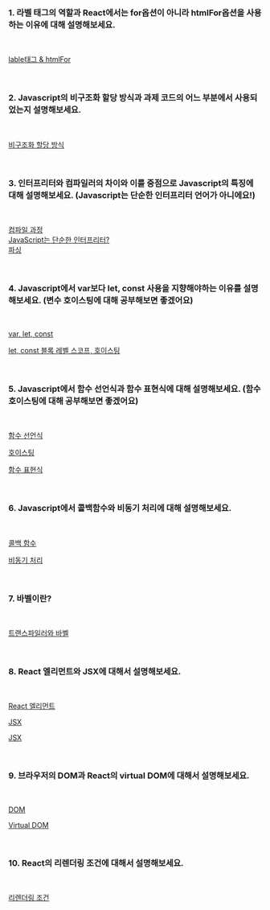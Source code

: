 ### 1. 라벨 태그의 역할과 React에서는 for옵션이 아니라 htmlFor옵션을 사용하는 이유에 대해 설명해보세요. 
</br>

[lable태그 & htmlFor]("https://developer.mozilla.org/en-US/docs/Web/HTML/Element/label")

</br>

### 2. Javascript의 비구조화 할당 방식과 과제 코드의 어느 부분에서 사용되었는지 설명해보세요. 
</br>

[비구조화 할당 방식]("https://developer.mozilla.org/ko/docs/Web/JavaScript/Reference/Operators/Destructuring_assignment")

</br>


### 3. 인터프리터와 컴파일러의 차이와 이를 중점으로 Javascript의 특징에 대해 설명해보세요. (Javascript는 단순한 인터프리터 언어가 아니에요!) 
</br>

[컴파일 과정]("https://bradbury.tistory.com/226#:~:text=%EC%9D%B4%20%EB%8F%99%EC%9E%91%ED%95%9C%EB%8B%A4.-,%EC%BB%B4%ED%8C%8C%EC%9D%BC%20%EA%B3%BC%EC%A0%95,%EB%94%B0%EB%A1%9C%20%EB%82%98%EB%88%A0%EC%84%9C%20%EB%B6%80%EB%A5%B4%EA%B8%B0%EB%8F%84%20%ED%95%9C%EB%8B%A4")
</br>
[JavaScript는 단순한 인터프리터?]("https://www.oowgnoj.dev/review/advanced-js-1")
</br>
[파싱]("https://velog.io/@iamhyunji/%EC%9A%A9%EC%96%B4-%ED%8C%8C%EC%8B%B1Parsing")

</br>


### 4. Javascript에서 var보다 let, const 사용을 지향해야하는 이유를 설명해보세요. (변수 호이스팅에 대해 공부해보면 좋겠어요) 
</br>

[var, let, const]("https://www.freecodecamp.org/korean/news/var-let-constyi-caijeomeun/")
</br>

[let, const 블록 레벨 스코프, 호이스팅]("https://poiemaweb.com/es6-block-scope")

</br>

### 5. Javascript에서 함수 선언식과 함수 표현식에 대해 설명해보세요. (함수 호이스팅에 대해 공부해보면 좋겠어요) 
</br>

[함수 선언식]("https://developer.mozilla.org/ko/docs/Web/JavaScript/Reference/Statements/function")
</br>

[호이스팅]("https://developer.mozilla.org/ko/docs/Glossary/Hoisting")
</br>

[함수 표현식]("https://developer.mozilla.org/ko/docs/Web/JavaScript/Reference/Operators/function")

</br>

### 6. Javascript에서 콜백함수와 비동기 처리에 대해 설명해보세요. 
</br>

[콜백 함수]("https://www.freecodecamp.org/korean/news/https-www-freecodecamp-org-news-javascript-callback-functions-what-are-callbacks-in-js-and-how-to-use-them/")
</br>

[비동기 처리]("https://learnjs.vlpt.us/async/")

</br>

### 7. 바벨이란? 
</br>

[트랜스파일러와 바벨]("https://velog.io/@holicholicpop/%ED%8A%B8%EB%9E%9C%EC%8A%A4%ED%8C%8C%EC%9D%BC%EB%9F%AC%EC%99%80-%EB%B0%94%EB%B2%A8")

</br>

### 8. React 엘리먼트와 JSX에 대해서 설명해보세요. 
</br>

[React 엘리먼트]("https://ko.reactjs.org/docs/rendering-elements.html")
</br>

[JSX]("https://ko.reactjs.org/docs/introducing-jsx.html")
</br>

[JSX]("https://velog.io/@gyumin_2/React-JSX%EB%9E%80%EC%A0%95%EC%9D%98-%EC%9E%A5%EC%A0%90-%EB%AC%B8%EB%B2%95-%ED%8A%B9%EC%A7%95-%EB%93%B1")

</br>


### 9. 브라우저의 DOM과 React의 virtual DOM에 대해서 설명해보세요. 
</br>

[DOM]("https://www.codestates.com/blog/content/dom-javascript")
</br>

[Virtual DOM]("https://velog.io/@ye-ji/DOM-vs-Virtual-DOM")

</br>

### 10. React의 리렌더링 조건에 대해서 설명해보세요. 
</br>

[리렌더링 조건]("https://seungddak.tistory.com/109")